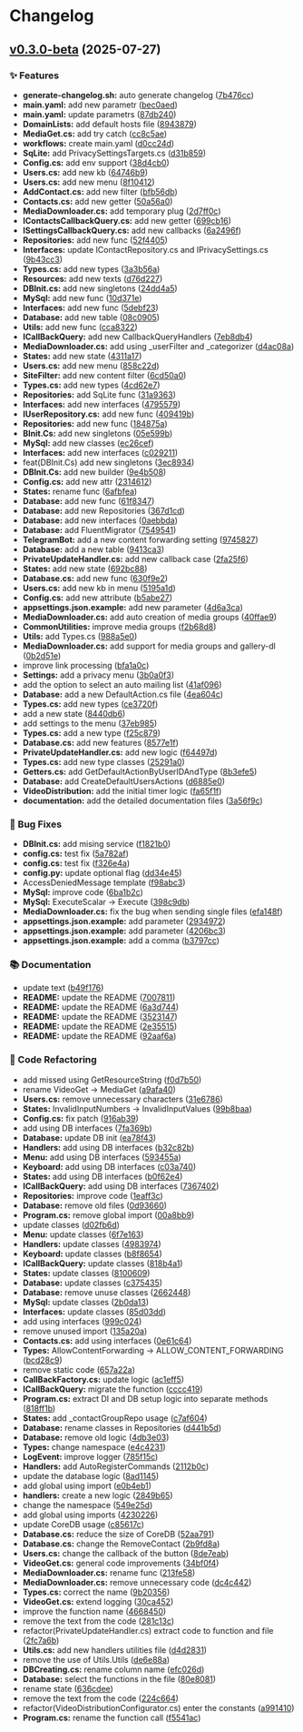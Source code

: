 # Changelog
## [v0.3.0-beta](https://github.com/ZenonEl/TelegramMediaRelayBot/compare/v0.2.0-beta...v0.3.0-beta) (2025-07-27)

### ✨ Features

* **generate-changelog.sh:** auto generate changelog ([7b476cc](https://github.com/ZenonEl/TelegramMediaRelayBot/commit/7b476ccd2b54106000143fab4cde207a1fc4a111))
* **main.yaml:** add new parametr ([bec0aed](https://github.com/ZenonEl/TelegramMediaRelayBot/commit/bec0aedbc457739843ad39e52022a3c0297affc5))
* **main.yaml:** update parametrs ([87db240](https://github.com/ZenonEl/TelegramMediaRelayBot/commit/87db2407e02263bafa4bff4fa35d0047797ec0e5))
* **DomainLists:** add default hosts file ([8943879](https://github.com/ZenonEl/TelegramMediaRelayBot/commit/8943879bab62747357ce384fff3179bcf3819a20))
* **MediaGet.cs:** add try catch ([cc8c5ae](https://github.com/ZenonEl/TelegramMediaRelayBot/commit/cc8c5ae1c405ccf43c0ef5b5c6577c5237b04f4c))
* **workflows:** create main.yaml ([d0cc24d](https://github.com/ZenonEl/TelegramMediaRelayBot/commit/d0cc24dac081a30a72ad1eddd12041814cbb85da))
* **SqLite:** add PrivacySettingsTargets.cs ([d31b859](https://github.com/ZenonEl/TelegramMediaRelayBot/commit/d31b8594bbd82d86d882539783c35d107fe7089f))
* **Config.cs:** add env support ([38d4cb0](https://github.com/ZenonEl/TelegramMediaRelayBot/commit/38d4cb08554791b193503edf8e9f109a89b205d4))
* **Users.cs:** add new kb ([64746b9](https://github.com/ZenonEl/TelegramMediaRelayBot/commit/64746b948bb3e7a4f688f135a2b320977064804e))
* **Users.cs:** add new menu ([8f10412](https://github.com/ZenonEl/TelegramMediaRelayBot/commit/8f10412ef5fbe6ed59070fa500526b73247919c3))
* **AddContact.cs:** add new filter ([bfb56db](https://github.com/ZenonEl/TelegramMediaRelayBot/commit/bfb56db0310d2769b616316ee0bc7ff6193f0463))
* **Contacts.cs:** add new getter ([50a56a0](https://github.com/ZenonEl/TelegramMediaRelayBot/commit/50a56a0efcf29a098c5bb746a4e699d8ba86352f))
* **MediaDownloader.cs:** add temporary plug ([2d7ff0c](https://github.com/ZenonEl/TelegramMediaRelayBot/commit/2d7ff0c9bd2f45776cae18cf5c571cd53edaeeb4))
* **IContactsCallbackQuery.cs:** add new getter ([699cb16](https://github.com/ZenonEl/TelegramMediaRelayBot/commit/699cb16ace5d235ff289a0f82c19be81f0ea178b))
* **ISettingsCallbackQuery.cs:** add new callbacks ([6a2496f](https://github.com/ZenonEl/TelegramMediaRelayBot/commit/6a2496fa28fd51dbf632aa6b8e133c64eaa88253))
* **Repositories:** add new func ([52f4405](https://github.com/ZenonEl/TelegramMediaRelayBot/commit/52f440565cc90177b4a4c5d56ddba5dd15dc50d2))
* **Interfaces:** update IContactRepository.cs and IPrivacySettings.cs ([9b43cc3](https://github.com/ZenonEl/TelegramMediaRelayBot/commit/9b43cc31f6fb7db4955809abf67f9400aadc1c97))
* **Types.cs:** add new types ([3a3b56a](https://github.com/ZenonEl/TelegramMediaRelayBot/commit/3a3b56acfae02dca1274a0a3cb756353dc5ba01f))
* **Resources:** add new texts ([d76d227](https://github.com/ZenonEl/TelegramMediaRelayBot/commit/d76d22791eedd233e91ad009aa7346247d34e3d6))
* **DBInit.cs:** add new singletons ([24dd4a5](https://github.com/ZenonEl/TelegramMediaRelayBot/commit/24dd4a57153f3b9201fc96cf49dc103ce4112d92))
* **MySql:** add new func ([10d371e](https://github.com/ZenonEl/TelegramMediaRelayBot/commit/10d371e658bd00fba4455439bdec5aa7ac0201c6))
* **Interfaces:** add new func ([5debf23](https://github.com/ZenonEl/TelegramMediaRelayBot/commit/5debf235fd04ca3349644ecabfb16991ea2a4f0a))
* **Database:** add new table ([08c0905](https://github.com/ZenonEl/TelegramMediaRelayBot/commit/08c0905644da994b75102580da14774575d4c532))
* **Utils:** add new func ([cca8322](https://github.com/ZenonEl/TelegramMediaRelayBot/commit/cca8322a02ce654fbea999e48a83496ba302a37a))
* **ICallBackQuery:** add new CallbackQueryHandlers ([7eb8db4](https://github.com/ZenonEl/TelegramMediaRelayBot/commit/7eb8db4fd6c67e4761ca5342fd35d443d96e48ac))
* **MediaDownloader.cs:** add using _userFilter and _categorizer ([d4ac08a](https://github.com/ZenonEl/TelegramMediaRelayBot/commit/d4ac08a0f62727429b467d77dcc348b8b3a8b409))
* **States:** add new state ([4311a17](https://github.com/ZenonEl/TelegramMediaRelayBot/commit/4311a179bc32efc6ea3950bb8f161bbe9fc9f44c))
* **Users.cs:** add new menu ([858c22d](https://github.com/ZenonEl/TelegramMediaRelayBot/commit/858c22d77424c78c5338ac3143159eef52b688d1))
* **SiteFilter:** add new content filter ([6cd50a0](https://github.com/ZenonEl/TelegramMediaRelayBot/commit/6cd50a0a79bb0fab7b0440a39ac811680323b266))
* **Types.cs:** add new types ([4cd62e7](https://github.com/ZenonEl/TelegramMediaRelayBot/commit/4cd62e7e1b7230dd341c633971c27f993def6ee5))
* **Repositories:** add SqLite func ([31a9363](https://github.com/ZenonEl/TelegramMediaRelayBot/commit/31a9363d4e5b1bf0477367487386d4a4c44f9190))
* **Interfaces:** add new interfaces ([4795579](https://github.com/ZenonEl/TelegramMediaRelayBot/commit/479557921536a343d7d42e281e2b7d8b80664529))
* **IUserRepository.cs:** add new func ([409419b](https://github.com/ZenonEl/TelegramMediaRelayBot/commit/409419bba7cfdbc5dcc7610bf49f08f09d1186c0))
* **Repositories:** add new func ([184875a](https://github.com/ZenonEl/TelegramMediaRelayBot/commit/184875ae10c2aad51278337f115bb73bbde1122c))
* **BInit.Cs:** add new singletons ([05e599b](https://github.com/ZenonEl/TelegramMediaRelayBot/commit/05e599b53ea461c0687f0574fda58fb6035684e3))
* **MySql:** add new classes ([ec26cef](https://github.com/ZenonEl/TelegramMediaRelayBot/commit/ec26cef1212bd39a7ba508c75eb5e5e69404ec31))
* **Interfaces:** add new interfaces ([c029211](https://github.com/ZenonEl/TelegramMediaRelayBot/commit/c029211430430dfb50877e13162b3e7bddd99546))
* feat(DBInit.Cs) add new singletons ([3ec8934](https://github.com/ZenonEl/TelegramMediaRelayBot/commit/3ec89344898ee80cc0e54b538fcc2f301642e749))
* **DBInit.Cs:** add new builder ([9e4b508](https://github.com/ZenonEl/TelegramMediaRelayBot/commit/9e4b5087d8b0056334cec03fd7db557d2a007d62))
* **Config.cs:** add new attr ([2314612](https://github.com/ZenonEl/TelegramMediaRelayBot/commit/2314612850a213cd946a0eaf2b92c2fa8a8f50f8))
* **States:** rename func ([6afbfea](https://github.com/ZenonEl/TelegramMediaRelayBot/commit/6afbfea50d49af08970565577002c55d06344265))
* **Database:** add new func ([61f8347](https://github.com/ZenonEl/TelegramMediaRelayBot/commit/61f8347eb01cfd5c1d222c12092bf3a2446605df))
* **Database:** add new Repositories ([367d1cd](https://github.com/ZenonEl/TelegramMediaRelayBot/commit/367d1cdb6464bc897dbfc8fecf2ebcc3862eae4b))
* **Database:** add new interfaces ([0aebbda](https://github.com/ZenonEl/TelegramMediaRelayBot/commit/0aebbda15016615a484e85241b7851ef549d7e3f))
* **Database:** add FluentMigrator ([7549541](https://github.com/ZenonEl/TelegramMediaRelayBot/commit/75495417caaf4e1d6f662826beb4e282ddb8047f))
* **TelegramBot:** add a new content forwarding setting ([9745827](https://github.com/ZenonEl/TelegramMediaRelayBot/commit/974582773920c120f53ed440747452b8ad82cbb9))
* **Database:** add a new table ([9413ca3](https://github.com/ZenonEl/TelegramMediaRelayBot/commit/9413ca34f0d2422be4b2b75c6a15a19e7fca5746))
* **PrivateUpdateHandler.cs:** add new callback case ([2fa25f6](https://github.com/ZenonEl/TelegramMediaRelayBot/commit/2fa25f6ede7f851803db15dbb75723261f6123bf))
* **States:** add new state ([692bc88](https://github.com/ZenonEl/TelegramMediaRelayBot/commit/692bc8810ef6c5b856bc0abbc0ad2767e6036f3e))
* **Database.cs:** add new func ([630f9e2](https://github.com/ZenonEl/TelegramMediaRelayBot/commit/630f9e2fd86b9f1d0699a9c6636bf90bf10aaeb8))
* **Users.cs:** add new kb in menu ([5195a1d](https://github.com/ZenonEl/TelegramMediaRelayBot/commit/5195a1daf9c456cb8cc34487c915fb01c8091aab))
* **Config.cs:** add new attribute ([b5abe27](https://github.com/ZenonEl/TelegramMediaRelayBot/commit/b5abe275420476dd60b08fc70e332b1e8c62f55b))
* **appsettings.json.example:** add new parameter ([4d6a3ca](https://github.com/ZenonEl/TelegramMediaRelayBot/commit/4d6a3ca9c4158128191e004c55e742a4e5105867))
* **MediaDownloader.cs:** add auto creation of media groups ([40ffae9](https://github.com/ZenonEl/TelegramMediaRelayBot/commit/40ffae9783178c2c70f12172bf7d343702c8c556))
* **CommonUtilities:** improve media groups ([f2b68d8](https://github.com/ZenonEl/TelegramMediaRelayBot/commit/f2b68d8239b2709b3095ab99e6d7b337d17ace1d))
* **Utils:** add Types.cs ([988a5e0](https://github.com/ZenonEl/TelegramMediaRelayBot/commit/988a5e09ccd588c57647cfca04c0a7e10aa95ecd))
* **MediaDownloader.cs:** add support for media groups and gallery-dl ([0b2d51e](https://github.com/ZenonEl/TelegramMediaRelayBot/commit/0b2d51e8da86b404a1798bf2251c0caf6668dbc3))
* improve link processing ([bfa1a0c](https://github.com/ZenonEl/TelegramMediaRelayBot/commit/bfa1a0cd718226f6f38d6ce0325e3fdbbcfd4dec))
* **Settings:** add a privacy menu ([3b0a0f3](https://github.com/ZenonEl/TelegramMediaRelayBot/commit/3b0a0f39e324fa487d60635732b552db9e150447))
* add the option to select an auto mailing list ([41af096](https://github.com/ZenonEl/TelegramMediaRelayBot/commit/41af0968ab58016d5ee2855a8216be551e3cb2bb))
* **Database:** add a new DefaultAction.cs file ([4ea604c](https://github.com/ZenonEl/TelegramMediaRelayBot/commit/4ea604c922f7151fc90b9a66487c55f9263b3357))
* **Types.cs:** add new types ([ce3720f](https://github.com/ZenonEl/TelegramMediaRelayBot/commit/ce3720f88c99e406b6abd35dea073fc4d08a048c))
* add a new state ([8440db6](https://github.com/ZenonEl/TelegramMediaRelayBot/commit/8440db64b37cf09b0076e60a958bd1ab774e7259))
* add settings to the menu ([37eb985](https://github.com/ZenonEl/TelegramMediaRelayBot/commit/37eb985d8b48eab685142cb3cce16706d793bb57))
* **Types.cs:** add a new type ([f25c879](https://github.com/ZenonEl/TelegramMediaRelayBot/commit/f25c8796be2b58fa4d3b5f05344b0927424b9ae6))
* **Database.cs:** add new features ([8577e1f](https://github.com/ZenonEl/TelegramMediaRelayBot/commit/8577e1f3c91dff17602ca2faa99ced56878f6daf))
* **PrivateUpdateHandler.cs:** add new logic ([f64497d](https://github.com/ZenonEl/TelegramMediaRelayBot/commit/f64497d7685394f47917f67be95841b918428ef7))
* **Types.cs:** add new type classes ([25291a0](https://github.com/ZenonEl/TelegramMediaRelayBot/commit/25291a06c70376c1a179d71342130c61869416d6))
* **Getters.cs:** add GetDefaultActionByUserIDAndType ([8b3efe5](https://github.com/ZenonEl/TelegramMediaRelayBot/commit/8b3efe5db320ab14bb69d8022b2407e0b165f3b2))
* **Database:** add CreateDefaultUsersActions ([d6885e0](https://github.com/ZenonEl/TelegramMediaRelayBot/commit/d6885e0f040d64e9e89e99242ddbaa3e559c8897))
* **VideoDistribution:** add the initial timer logic ([fa65f1f](https://github.com/ZenonEl/TelegramMediaRelayBot/commit/fa65f1f6fa747ee31af46690a19ef69d66cdc0ad))
* **documentation:** add the detailed documentation files ([3a56f9c](https://github.com/ZenonEl/TelegramMediaRelayBot/commit/3a56f9c59235fa6e23394dd68da0c50f247b6b40))

### 🐛 Bug Fixes

* **DBInit.cs:** add mising service ([f1821b0](https://github.com/ZenonEl/TelegramMediaRelayBot/commit/f1821b01a72df68cb0bb643927a6e9116a764f79))
* **config.cs:** test fix ([5a782af](https://github.com/ZenonEl/TelegramMediaRelayBot/commit/5a782af90fea5ef6a32d128193de07a4029bca5c))
* **config.cs:** test fix ([f326e4a](https://github.com/ZenonEl/TelegramMediaRelayBot/commit/f326e4ae5939e23fbf75afa8a3024db5c410a3b4))
* **config.py:** update optional flag ([dd34e45](https://github.com/ZenonEl/TelegramMediaRelayBot/commit/dd34e451342310d467a5735d5143d0f47245d129))
* AccessDeniedMessage template ([f98abc3](https://github.com/ZenonEl/TelegramMediaRelayBot/commit/f98abc3de7bf8281ad3a7a349cafb99a8b7b59c6))
* **MySql:** improve code ([6ba1b2c](https://github.com/ZenonEl/TelegramMediaRelayBot/commit/6ba1b2cd4604b87981ed48a9d0bcb0a4fcc897f2))
* **MySql:** ExecuteScalar -> Execute ([398c9db](https://github.com/ZenonEl/TelegramMediaRelayBot/commit/398c9dba6f15de96222a61f64d3ef4b2620d9e7e))
* **MediaDownloader.cs:** fix the bug when sending single files ([efa148f](https://github.com/ZenonEl/TelegramMediaRelayBot/commit/efa148fe31efbdde5f5235b01bc8aad8a677f8e3))
* **appsettings.json.example:** add parameter ([2934972](https://github.com/ZenonEl/TelegramMediaRelayBot/commit/2934972a0338c7934714d28766ea87fb6818a5a2))
* **appsettings.json.example:** add parameter ([4206bc3](https://github.com/ZenonEl/TelegramMediaRelayBot/commit/4206bc3c7efac3b3328d42486ce48eb9145660dc))
* **appsettings.json.example:** add a comma ([b3797cc](https://github.com/ZenonEl/TelegramMediaRelayBot/commit/b3797cc28f59e4041fad4d1b43ddf485f46dfb36))

### 📚 Documentation

* update text ([b49f176](https://github.com/ZenonEl/TelegramMediaRelayBot/commit/b49f176250bd91bfad4eb57db66890c619a8048a))
* **README:** update the README ([7007811](https://github.com/ZenonEl/TelegramMediaRelayBot/commit/7007811aef4b62882a930ebe0fa55fcc764bdef1))
* **README:** update the README ([6a3d744](https://github.com/ZenonEl/TelegramMediaRelayBot/commit/6a3d744316d2662d5c83ace69d4c5aa82ceb524b))
* **README:** update the README ([3523147](https://github.com/ZenonEl/TelegramMediaRelayBot/commit/3523147d52f281ecbff5888cf335aa67a0d979ba))
* **README:** update the README ([2e35515](https://github.com/ZenonEl/TelegramMediaRelayBot/commit/2e35515a8e26d4cd8aadb1ecb9c6d51f9b34cc3f))
* **README:** update the README ([92aaf6a](https://github.com/ZenonEl/TelegramMediaRelayBot/commit/92aaf6a0ebfd424f504aa7670455c5dd24b7fc48))

### 🔨 Code Refactoring

* add missed using GetResourceString ([f0d7b50](https://github.com/ZenonEl/TelegramMediaRelayBot/commit/f0d7b50ff7b5c0da38c8b64b031614b4a79bdfa5))
* rename VideoGet -> MediaGet ([a9afa40](https://github.com/ZenonEl/TelegramMediaRelayBot/commit/a9afa407a13852bbf3a150b48fef11e2e58316a7))
* **Users.cs:** remove unnecessary characters ([31e6786](https://github.com/ZenonEl/TelegramMediaRelayBot/commit/31e6786d8088eedd80fe96b577dd650854c4abc1))
* **States:** InvalidInputNumbers -> InvalidInputValues ([99b8baa](https://github.com/ZenonEl/TelegramMediaRelayBot/commit/99b8baaa40c6042f9a4ad75d07105b795844e5fd))
* **Config.cs:** fix patch ([916ab39](https://github.com/ZenonEl/TelegramMediaRelayBot/commit/916ab39b4ba8283148dfbebadef49cc5595b0b87))
* add using DB interfaces ([7fa369b](https://github.com/ZenonEl/TelegramMediaRelayBot/commit/7fa369b1ffe54ea8437c2a99e4123250e28229d8))
* **Database:** update DB init ([ea78f43](https://github.com/ZenonEl/TelegramMediaRelayBot/commit/ea78f43bb6591189bd07b308adac686b551e74c1))
* **Handlers:** add using DB interfaces ([b32c82b](https://github.com/ZenonEl/TelegramMediaRelayBot/commit/b32c82bb500b37404163889363e33bcaab6df73c))
* **Menu:** add using DB interfaces ([593455a](https://github.com/ZenonEl/TelegramMediaRelayBot/commit/593455a7635257bee7dc1aa0a98193293f73ac32))
* **Keyboard:** add using DB interfaces ([c03a740](https://github.com/ZenonEl/TelegramMediaRelayBot/commit/c03a74075473cb4b81eb9948a4bcbd06d0ab78cf))
* **States:** add using DB interfaces ([b0f62e4](https://github.com/ZenonEl/TelegramMediaRelayBot/commit/b0f62e49cb91accd0c09cb6c39932649624b5cee))
* **ICallBackQuery:** add using DB interfaces ([7367402](https://github.com/ZenonEl/TelegramMediaRelayBot/commit/736740245746a0ed5c11977463b5acfd6e56316f))
* **Repositories:** improve code ([1eaff3c](https://github.com/ZenonEl/TelegramMediaRelayBot/commit/1eaff3cdecf7a5bf046d909a4ce0da341f6a547d))
* **Database:** remove old files ([0d93660](https://github.com/ZenonEl/TelegramMediaRelayBot/commit/0d93660b87806e48b040abeca1df5c0737dab95a))
* **Program.cs:** remove global import ([00a8bb9](https://github.com/ZenonEl/TelegramMediaRelayBot/commit/00a8bb9ac505d76d4b1ef624afb36874ca930645))
* update classes ([d02fb6d](https://github.com/ZenonEl/TelegramMediaRelayBot/commit/d02fb6dd46e60e5210f362df9a77a7b8ae38ca7e))
* **Menu:** update classes ([6f7e163](https://github.com/ZenonEl/TelegramMediaRelayBot/commit/6f7e163036dae9b696a71ecbef15a879eee4c053))
* **Handlers:** update classes ([4983974](https://github.com/ZenonEl/TelegramMediaRelayBot/commit/498397425ab1ec7396da1392d2a8145c495fe44c))
* **Keyboard:** update classes ([b8f8654](https://github.com/ZenonEl/TelegramMediaRelayBot/commit/b8f865473de1dd19a49eaa12f1b4b41df104e3a3))
* **ICallBackQuery:** update classes ([818b4a1](https://github.com/ZenonEl/TelegramMediaRelayBot/commit/818b4a110f3683cc6dd874951296e35b553863b6))
* **States:** update classes ([8100609](https://github.com/ZenonEl/TelegramMediaRelayBot/commit/81006099f5796caf27a26fe2345cd600279f35c3))
* **Database:** update classes ([c375435](https://github.com/ZenonEl/TelegramMediaRelayBot/commit/c37543571d0b99fd1e010af0bc14b84282147e2b))
* **Database:** remove unuse classes ([2662448](https://github.com/ZenonEl/TelegramMediaRelayBot/commit/2662448f9510a4fd0fb2ed5caf9ec4f4eaf66893))
* **MySql:** update classes ([2b0da13](https://github.com/ZenonEl/TelegramMediaRelayBot/commit/2b0da136f47dc7b2c04788eb387648d4adcd48ee))
* **Interfaces:** update classes ([85d03dd](https://github.com/ZenonEl/TelegramMediaRelayBot/commit/85d03dd0775258b97b10c03823dd6de89e3b17ab))
* add using interfaces ([999c024](https://github.com/ZenonEl/TelegramMediaRelayBot/commit/999c0243751d46f608987bb1bf4197562a3a2ea1))
* remove unused import ([135a20a](https://github.com/ZenonEl/TelegramMediaRelayBot/commit/135a20a773ac6590d8606f5b5058c7794d666328))
* **Contacts.cs:** add using interfaces ([0e61c64](https://github.com/ZenonEl/TelegramMediaRelayBot/commit/0e61c64423f50126d46d405b5afcc66c6972ec73))
* **Types:** AllowContentForwarding -> ALLOW_CONTENT_FORWARDING ([bcd28c9](https://github.com/ZenonEl/TelegramMediaRelayBot/commit/bcd28c90d1fa9747312d5300358beb51369e330a))
* remove static code ([657a22a](https://github.com/ZenonEl/TelegramMediaRelayBot/commit/657a22ab71aaa2f7e61bdbbbc9fb4af41dba101d))
* **CallBackFactory.cs:** update logic ([ac1eff5](https://github.com/ZenonEl/TelegramMediaRelayBot/commit/ac1eff53670f470eccaf6048f672a9c48065429b))
* **ICallBackQuery:** migrate the function ([cccc419](https://github.com/ZenonEl/TelegramMediaRelayBot/commit/cccc41983e8190a22e17636788e4d180b4ec7848))
* **Program.cs:** extract DI and DB setup logic into separate methods ([818ff1b](https://github.com/ZenonEl/TelegramMediaRelayBot/commit/818ff1b0436624dcda5dff2c52d7b61e6fe390f3))
* **States:** add _contactGroupRepo usage ([c7af604](https://github.com/ZenonEl/TelegramMediaRelayBot/commit/c7af6041b09f5a97cf6582d3c30c7a57a4bfc197))
* **Database:** rename classes in Repositories ([d441b5d](https://github.com/ZenonEl/TelegramMediaRelayBot/commit/d441b5da9c14c20866d181ae43847a0908440340))
* **Database:** remove old logic ([4db3e03](https://github.com/ZenonEl/TelegramMediaRelayBot/commit/4db3e03a7660ceb8795ee44e81c57a14a2e6c2bf))
* **Types:** change namespace ([e4c4231](https://github.com/ZenonEl/TelegramMediaRelayBot/commit/e4c42317fdaa740e9b03fbc770302a29349d4eaf))
* **LogEvent:** improve logger ([785f15c](https://github.com/ZenonEl/TelegramMediaRelayBot/commit/785f15c287454ed3f5a519a70b8fbafb411de510))
* **Handlers:** add AutoRegisterCommands ([2112b0c](https://github.com/ZenonEl/TelegramMediaRelayBot/commit/2112b0c40f5bd82d65abcd6640de5b682de6ba1d))
* update the database logic ([8ad1145](https://github.com/ZenonEl/TelegramMediaRelayBot/commit/8ad114562c659c44745c76e3d1c618e036d84dce))
* add global using import ([e0b4eb1](https://github.com/ZenonEl/TelegramMediaRelayBot/commit/e0b4eb19c8819101228e696e4b69e9272b396e4b))
* **handlers:** create a new logic ([2849b65](https://github.com/ZenonEl/TelegramMediaRelayBot/commit/2849b65537d2a8fcbcb12625387e0b02a846e7fa))
* change the namespace ([549e25d](https://github.com/ZenonEl/TelegramMediaRelayBot/commit/549e25d06e91fba91a7ac2e46ffdbcbdfd59b660))
* add global using imports ([4230226](https://github.com/ZenonEl/TelegramMediaRelayBot/commit/4230226fb3f8462dc0d3412a0f4fa173746fa17c))
* update CoreDB usage ([c85617c](https://github.com/ZenonEl/TelegramMediaRelayBot/commit/c85617c1167235d854d50acf3348782427a3397e))
* **Database.cs:** reduce the size of CoreDB ([52aa791](https://github.com/ZenonEl/TelegramMediaRelayBot/commit/52aa79128aba0cded861d95ca4247248c7578773))
* **Database.cs:** change the RemoveContact ([2b9fd8a](https://github.com/ZenonEl/TelegramMediaRelayBot/commit/2b9fd8adf26936f106d28a2c0b1179d40d20e1da))
* **Users.cs:** change the callback of the button ([8de7eab](https://github.com/ZenonEl/TelegramMediaRelayBot/commit/8de7eab5552ccbe516bf8c4a562a6d5fbcfc81be))
* **VideoGet.cs:** general code improvements ([34bf0f4](https://github.com/ZenonEl/TelegramMediaRelayBot/commit/34bf0f47e442e0ac7685041a149dc3c9f1d9c18e))
* **MediaDownloader.cs:** rename func ([213fe58](https://github.com/ZenonEl/TelegramMediaRelayBot/commit/213fe58d5abe1b96723db2b5b1b95fe739496329))
* **MediaDownloader.cs:** remove unnecessary code ([dc4c442](https://github.com/ZenonEl/TelegramMediaRelayBot/commit/dc4c4428d1f1c86bdff399ac0b4bfc42a767b627))
* **Types.cs:** correct the name ([9b20356](https://github.com/ZenonEl/TelegramMediaRelayBot/commit/9b2035628d962ae4c513300b9ac23aa88b4202f9))
* **VideoGet.cs:** extend logging ([30ca452](https://github.com/ZenonEl/TelegramMediaRelayBot/commit/30ca45274ef9909b9a42967979e5873a910f41f2))
* improve the function name ([4668450](https://github.com/ZenonEl/TelegramMediaRelayBot/commit/4668450738e4121edb568b3707d3e0c460c6a23e))
* remove the text from the code ([281c13c](https://github.com/ZenonEl/TelegramMediaRelayBot/commit/281c13c2a069c9d68a4945143ba23bed2b0149ce))
* refactor(PrivateUpdateHandler.cs) extract code to function and file ([2fc7a6b](https://github.com/ZenonEl/TelegramMediaRelayBot/commit/2fc7a6b847ab721ef19c1979fd2a4dfd761ea12a))
* **Utils.cs:** add new handlers utilities file ([d4d2831](https://github.com/ZenonEl/TelegramMediaRelayBot/commit/d4d2831257b942dd853dde8456efbdc91d508696))
* remove the use of Utils.Utils ([de6e88a](https://github.com/ZenonEl/TelegramMediaRelayBot/commit/de6e88a8e312d305e91612deaba819f596d53c00))
* **DBCreating.cs:** rename column name ([efc026d](https://github.com/ZenonEl/TelegramMediaRelayBot/commit/efc026df7e2c089412365c6153f438dd4196bc27))
* **Database:** select the functions in the file ([80e8081](https://github.com/ZenonEl/TelegramMediaRelayBot/commit/80e8081cd04e74e82223a9686688a4d7323ba2f3))
* rename state ([636cdee](https://github.com/ZenonEl/TelegramMediaRelayBot/commit/636cdee0ba460d50b183ef037d9e70c28a3b1d3e))
* remove the text from the code ([224c664](https://github.com/ZenonEl/TelegramMediaRelayBot/commit/224c6646f8950df5e2c2cf87a18a5daa113df582))
* refactor(VideoDistributionConfigurator.cs) enter the constants ([a991410](https://github.com/ZenonEl/TelegramMediaRelayBot/commit/a991410605755b0f2f7cf5b962df13cfd6aff7c1))
* **Program.cs:** rename the function call ([f5541ac](https://github.com/ZenonEl/TelegramMediaRelayBot/commit/f5541ac6416bed875b5226e6be3bb2cc01c07c73))

